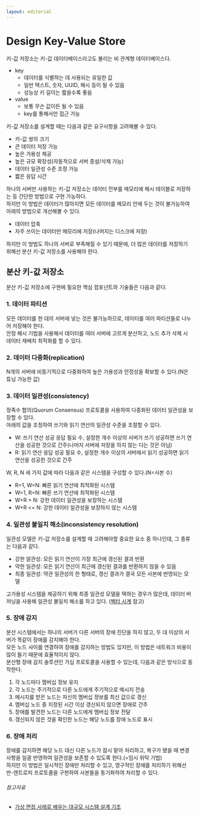 ```yaml
---
layout: editorial
---
```


# Design Key-Value Store

키-값 저장소는 키-값 데이터베이스라고도 불리는 비 관계형 데이터베이스다.

- key
    - 데이터를 식별하는 데 사용되는 유일한 값
    - 일반 텍스트, 숫자, UUID, 해시 등이 될 수 있음
    - 성능상 키 길이는 짧을수록 좋음
- value
    - 보통 무슨 값이든 될 수 있음
    - key를 통해서만 접근 가능

키-값 저장소를 설계할 때는 다음과 같은 요구사항을 고려해볼 수 있다.

- 키-값 쌍의 크기
- 큰 데이터 저장 가능
- 높은 가용성 제공
- 높은 규모 확장성(자동적으로 서버 증설/삭제 가능)
- 데이터 일관성 수준 조정 가능
- 짧은 응답 시간

하나의 서버만 사용하는 키-값 저장소는 데이터 전부를 메모리에 해시 테이블로 저장하는 등 간단한 방법으로 구현 가능하다.  
하지만 이 방법은 데이터가 많아지면 모든 데이터를 메모리 안에 두는 것이 불가능하여 아래의 방법으로 개선해볼 수 있다.

- 데이터 압축
- 자주 쓰이는 데이터만 메모리에 저장(나머지는 디스크에 저장)

하지만 이 방법도 하나의 서버로 부족해질 수 있기 때문에, 더 많은 데이터를 저장하기 위해선 분산 키-값 저장소를 사용해야 한다.

## 분산 키-값 저장소

분산 키-값 저장소에 구현에 필요한 핵심 컴포넌트와 기술들은 다음과 같다.

### 1. 데이터 파티션

모든 데이터를 한 대의 서버에 넣는 것은 불가능하므로, 데이터를 여러 파티션들로 나누어 저장해야 한다.  
안정 해시 기법을 사용해서 데이터를 여러 서버에 고르게 분산하고, 노드 추가 삭제 시 데이터 재배치 최적화를 할 수 있다.

### 2. 데이터 다중화(replication)

N개의 서버에 비동기적으로 다중화하여 높은 가용성과 안정성을 확보할 수 있다.(N은 튜닝 가능한 값)

### 3. 데이터 일관성(consistency)

정족수 합의(Quorum Consensus) 프로토콜을 사용하여 다중화된 데이터 일관성을 보장할 수 있다.  
아래의 값을 조정하여 쓰기와 읽기 연산의 일관성 수준을 조절할 수 있다.

- W: 쓰기 연산 성공 응답 필요 수, 설정한 개수 이상의 서버가 쓰기 성공하면 쓰기 연산을 성공한 것으로 간주(나머지 서버에 저장을 하지 않는 다는 것은 아님)
- R: 읽기 연산 응답 성공 필요 수, 설정한 개수 이상의 서버에서 읽기 성공하면 읽기 연산을 성공한 것으로 간주

W, R, N 세 가지 값에 따라 다음과 같은 시스템을 구성할 수 있다.(N=사본 수)

- R=1, W=N: 빠른 읽기 연산에 최적화된 시스템
- W=1, R=N: 빠른 쓰기 연산에 최적화된 시스템
- W+R > N: 강한 데이터 일관성을 보장하는 시스템
- W+R <= N: 강한 데이터 일관성을 보장하지 않는 시스템

### 4. 일관성 불일치 해소(inconsistency resolution)

일관성 모델은 키-값 저장소를 설계할 때 고려해야할 중요한 요소 중 하나인데, 그 종류는 다음과 같다.

- 강한 알관성: 모든 읽기 연산이 가장 최근에 갱신된 결과 반환
- 약한 일관성: 모든 읽기 연산이 최근에 갱신된 결과를 반환하지 않을 수 있음
- 최종 일관성: 약관 일관성의 한 형태로, 갱신 결과가 결국 모든 사본에 반영되는 모델

고가용성 시스템을 제공하기 위해 최종 일관성 모델을 택하는 경우가 많은데, 데이터 버저닝을 사용해 일관성 불일치 해소를 하고 있다.
([벡터 시계](https://en.wikipedia.org/wiki/Vector_clock) 참고)

### 5. 장애 감지

분산 시스템에서는 하나의 서버가 다른 서버의 장애 진단을 하지 않고, 두 대 이상의 서버가 똑같이 장애를 감지해야 한다.  
모든 노드 사이를 연결하여 장애를 감지하는 방법도 있지만, 이 방법은 네트워크 비용이 많이 들기 때문에 효율적이지 않다.  
분산형 장애 감지 솔루션인 가십 프로토콜을 사용할 수 있는데, 다음과 같은 방식으로 동작한다.

1. 각 노드마다 멤버십 정보 유지
2. 각 노드는 주기적으로 다른 노드에게 주기적으로 메시지 전송
3. 메시지를 받은 노드는 자신의 멤버십 정보를 최신 값으로 갱신
4. 멤버십 노드 중 지정된 시간 이상 갱신되지 않으면 장애로 간주
5. 장애를 발견한 노드는 다른 노드에게 멤버십 정보 전달
6. 갱신되지 않은 것을 확인한 노드는 해당 노드를 장애 노드로 표시

### 6. 장애 처리

장애를 감지하면 해당 노드 대신 다른 노드가 잠시 맡아 처리하고, 복구가 됐을 때 변경사항을 일괄 반영하여 일관성을 보존할 수 있도록 한다.(=임시 위탁 기법)  
하지만 이 방법은 일시적인 장애만 처리할 수 있고, 영구적인 장애를 처리하기 위해선 반-엔트로피 프로토콜을 구현하여 사본들을 동기화하여 처리할 수 있다.

###### 참고자료

- [가상 면접 사례로 배우는 대규모 시스템 설계 기초](https://www.nl.go.kr/seoji/contents/S80100000000.do?schM=intgr_detail_view_isbn&page=1&pageUnit=10&schType=simple&schStr=%EA%B0%80%EC%83%81+%EB%A9%B4%EC%A0%91+%EC%82%AC%EB%A1%80%EB%A1%9C+%EB%B0%B0%EC%9A%B0%EB%8A%94+%EB%8C%80%EA%B7%9C%EB%AA%A8&isbn=9788966263240&cipId=228421467%2C)
